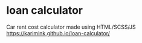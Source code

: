 # loan calculator
 Car rent cost calculator made using HTML/SCSS/JS
https://karimink.github.io/loan-calculator/
